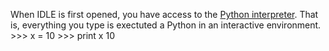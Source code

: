 When IDLE is first opened, you have access to the [Python interpreter](https://docs.python.org/2/tutorial/interpreter.html).
That is, everything you type is exectuted a Python in an interactive environment. 
        >>> x = 10
        >>> print x
        10

